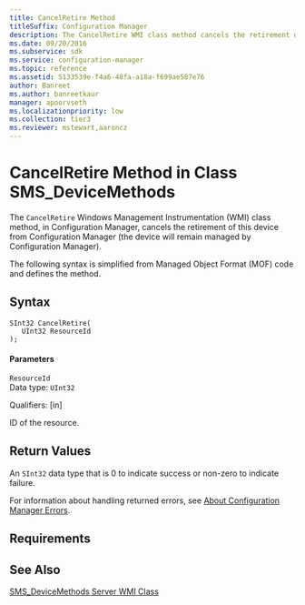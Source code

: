 ```yaml
---
title: CancelRetire Method
titleSuffix: Configuration Manager
description: The CancelRetire WMI class method cancels the retirement of this device from Configuration Manager.
ms.date: 09/20/2016
ms.subservice: sdk
ms.service: configuration-manager
ms.topic: reference
ms.assetid: 5133539e-f4a6-48fa-a18a-f699ae587e76
author: Banreet
ms.author: banreetkaur
manager: apoorvseth
ms.localizationpriority: low
ms.collection: tier3
ms.reviewer: mstewart,aaroncz 
---
```

# CancelRetire Method in Class SMS_DeviceMethods
The `CancelRetire` Windows Management Instrumentation (WMI) class method, in Configuration Manager, cancels the retirement of this device from Configuration Manager (the device will remain managed by Configuration Manager).  

 The following syntax is simplified from Managed Object Format (MOF) code and defines the method.  

## Syntax  

```  
SInt32 CancelRetire(  
   UInt32 ResourceId  
);  
```  

#### Parameters  
 `ResourceId`  
 Data type: `UInt32`  

 Qualifiers: [in]  

 ID of the resource.  

## Return Values  
 An `SInt32` data type that is 0 to indicate success or non-zero to indicate failure.  

 For information about handling returned errors, see [About Configuration Manager Errors](../../../develop/core/understand/about-configuration-manager-errors.md).  

## Requirements  

## See Also  
 [SMS_DeviceMethods Server WMI Class](../../../develop/reference/mdm/sms_devicemethods-server-wmi-class.md)
